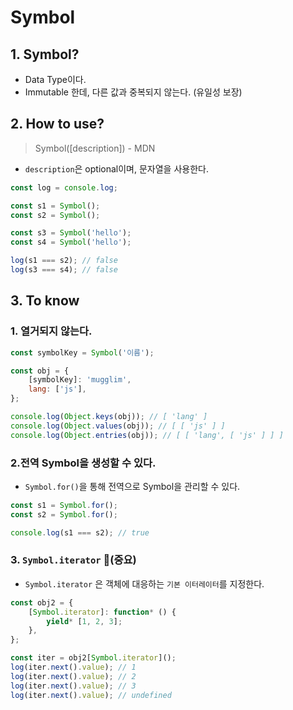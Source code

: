 # Symbol

## 1. Symbol?

-   Data Type이다.
-   Immutable 한데, 다른 값과 중복되지 않는다. (유일성 보장)

## 2. How to use?

> Symbol([description]) - MDN

-   `description`은 optional이며, 문자열을 사용한다.

```js
const log = console.log;

const s1 = Symbol();
const s2 = Symbol();

const s3 = Symbol('hello');
const s4 = Symbol('hello');

log(s1 === s2); // false
log(s3 === s4); // false
```

## 3. To know

### 1. 열거되지 않는다.

```js
const symbolKey = Symbol('이름');

const obj = {
	[symbolKey]: 'mugglim',
	lang: ['js'],
};

console.log(Object.keys(obj)); // [ 'lang' ]
console.log(Object.values(obj)); // [ [ 'js' ] ]
console.log(Object.entries(obj)); // [ [ 'lang', [ 'js' ] ] ]
```

### 2.전역 Symbol을 생성할 수 있다.

-   `Symbol.for()`을 통해 전역으로 Symbol을 관리할 수 있다.

```js
const s1 = Symbol.for();
const s2 = Symbol.for();

console.log(s1 === s2); // true
```

### 3. `Symbol.iterator` 🚀(중요)

-   `Symbol.iterator` 은 객체에 대응하는 `기본 이터레이터`를 지정한다.

```js
const obj2 = {
	[Symbol.iterator]: function* () {
		yield* [1, 2, 3];
	},
};

const iter = obj2[Symbol.iterator]();
log(iter.next().value); // 1
log(iter.next().value); // 2
log(iter.next().value); // 3
log(iter.next().value); // undefined
```
